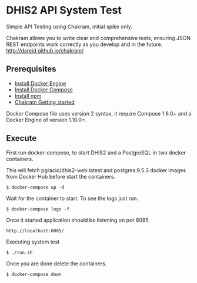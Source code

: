 DHIS2 API System Test
==============

Simple API Testing using Chakram, initial spike only.

Chakram allows you to write clear and comprehensive tests, ensuring JSON REST endpoints work correctly as you develop and in the future.
http://dareid.github.io/chakram/

Prerequisites
-------------
* [Install Docker Engine](https://docs.docker.com/engine/installation/ "Documentation") 
* [Install Docker Compose](https://docs.docker.com/compose/install/ "Documentation") 
* [Install npm](https://docs.npmjs.com/getting-started/what-is-npm/ "Documentation") 
* [Chakram Getting started](https://github.com/dareid/chakram#getting-started/ "Documentation") 

Docker Compose file uses version 2 syntax, it require Compose 1.6.0+ and a Docker Engine of version 1.10.0+.

Execute
-------------
First run docker-compose, to start DHIS2 and a PostgreSQL in two docker containers.  

This will fetch pgracio/dhis2-web:latest and postgres:9.5.3 docker images from Docker Hub before start the containers.

```
$ docker-compose up -d
```

Wait for the container to start. To see the logs just run.

```
$ docker-compose logs -f
```

Once it started application should be listening on por 8085

```
http://localhost:8085/
```

Executing system test

```
$ ./run.sh
```

Once you are done delete the containers.

```
$ docker-compose down
```